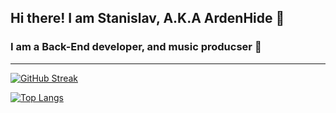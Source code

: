 ## Hi there! I am Stanislav, A.K.A ArdenHide 👋

### I am a Back-End developer, and music producser :musical_keyboard:

***

[![GitHub Streak](https://streak-stats.demolab.com?user=ArdenHide&theme=dark&hide_border=true)](https://git.io/streak-stats)

[![Top Langs](https://github-readme-stats.vercel.app/api/top-langs/?username=ArdenHide)](https://github.com/anuraghazra/github-readme-stats)
